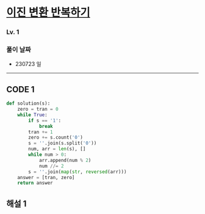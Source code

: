 # [이진 변환 반복하기](https://school.programmers.co.kr/learn/courses/30/lessons/70129)

### Lv. 1

### 풀이 날짜

- 230723 일

---

## CODE 1

```python
def solution(s):
    zero = tran = 0
    while True:
        if s == '1':
            break
        tran += 1
        zero += s.count('0')
        s = ''.join(s.split('0'))
        num, arr = len(s), []
        while num > 0:
            arr.append(num % 2)
            num //= 2
        s = ''.join(map(str, reversed(arr)))
    answer = [tran, zero]
    return answer

```

## 해설 1
